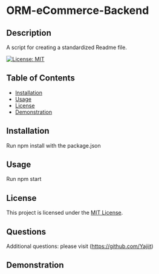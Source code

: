 # ORM-eCommerce-Backend

## Description

A script for creating a standardized Readme file.

[![License: MIT](https://img.shields.io/badge/License-MIT-yellow.svg)](https://opensource.org/licenses/MIT)


## Table of Contents

- [Installation](#installation)
- [Usage](#usage)
- [License](#license)
- [Demonstration](#demonstration)

## Installation

Run npm install with the package.json


## Usage

Run npm start


## License

This project is licensed under the [MIT License](https://opensource.org/licenses/MIT).


## Questions

Additional questions: please visit (https://github.com/Yajiit)


## Demonstration

